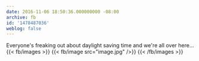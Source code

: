 ```yaml
---
date: 2016-11-06 18:50:36.000000000 -08:00
archive: fb
id: '1478487036'
weblog: false
---
```


Everyone's freaking out about daylight saving time and we're all over here...
{{< fb/images >}}
{{< fb/image src="image.jpg" />}}
{{< /fb/images >}}
